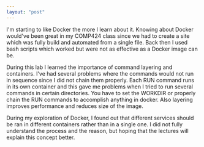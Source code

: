 ```yaml
---
layout: "post"
---
```

I'm starting to like Docker the more I learn about it. Knowing about Docker would've been great in my COMP424 class since we had to create a site which was fully build and automated from a single file. Back then I used bash scripts which worked but were not as effective as a Docker image can be.

During this lab I learned the importance of command layering and containers. I've had several problems where the commands would not run in sequence since I did not chain them properly. Each RUN command runs in its own container and this gave me problems when I tried to run several commands in certain directories. You have to set the WORKDIR or properly chain the RUN commands to accomplish anything in docker. Also layering improves performance and reduces size of the image.

During my exploration of Docker, I found out that different services should be ran in different containers rather than in a single one. I did not fully understand the process and the reason, but hoping that the lectures will explain this concept better.
